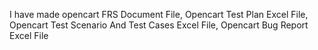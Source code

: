 I have made opencart FRS Document File, 
Opencart Test Plan Excel File, 
Opencart Test Scenario And Test Cases Excel File, 
Opencart Bug Report Excel File 
